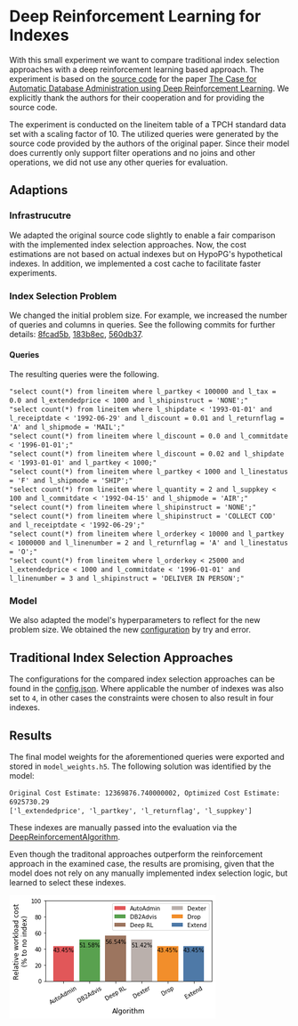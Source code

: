 # Deep Reinforcement Learning for Indexes

With this small experiment we want to compare traditional index selection approaches with a deep reinforcement learning based approach. The experiment is based on the [source code](https://github.com/Bensk1/autoindex/tree/index_selection_evaluation) for the paper [The Case for Automatic Database Administration using Deep Reinforcement Learning](https://arxiv.org/abs/1801.05643). We explicitly thank the authors for their cooperation and for providing the source code.

The experiment is conducted on the lineitem table of a TPCH standard data set with a scaling factor of 10. The utilized queries were generated by the source code provided by the authors of the original paper. Since their model does currently only support filter operations and no joins and other operations, we did not use any other queries for evaluation.

## Adaptions

### Infrastrucutre

We adapted the original source code slightly to enable a fair comparison with the implemented index selection approaches. Now, the cost estimations are not based on actual indexes but on HypoPG's hypothetical indexes. In addition, we implemented a cost cache to facilitate faster experiments.

### Index Selection Problem

We changed the initial problem size. For example, we increased the number of queries and columns in queries. See the following commits for further details: 
[8fcad5b](https://github.com/Bensk1/autoindex/commit/8fcad5b8ac08637213bd7ceb9ff7fc22ab7578f3), [183b8ec](https://github.com/Bensk1/autoindex/commit/183b8ec07571a2bfd723d79970a7414ab47d0309), [560db37](https://github.com/Bensk1/autoindex/commit/560db372c207deed0b7a71f914224c184c536ab7).

#### Queries

The resulting queries were the following.

```
"select count(*) from lineitem where l_partkey < 100000 and l_tax = 0.0 and l_extendedprice < 1000 and l_shipinstruct = 'NONE';"
"select count(*) from lineitem where l_shipdate < '1993-01-01' and l_receiptdate < '1992-06-29' and l_discount = 0.01 and l_returnflag = 'A' and l_shipmode = 'MAIL';"
"select count(*) from lineitem where l_discount = 0.0 and l_commitdate < '1996-01-01';"
"select count(*) from lineitem where l_discount = 0.02 and l_shipdate < '1993-01-01' and l_partkey < 1000;"
"select count(*) from lineitem where l_partkey < 1000 and l_linestatus = 'F' and l_shipmode = 'SHIP';"
"select count(*) from lineitem where l_quantity = 2 and l_suppkey < 100 and l_commitdate < '1992-04-15' and l_shipmode = 'AIR';"
"select count(*) from lineitem where l_shipinstruct = 'NONE';"
"select count(*) from lineitem where l_shipinstruct = 'COLLECT COD' and l_receiptdate < '1992-06-29';"
"select count(*) from lineitem where l_orderkey < 10000 and l_partkey < 1000000 and l_linenumber = 2 and l_returnflag = 'A' and l_linestatus = 'O';"
"select count(*) from lineitem where l_orderkey < 25000 and l_extendedprice < 1000 and l_commitdate < '1996-01-01' and l_linenumber = 3 and l_shipinstruct = 'DELIVER IN PERSON';"
```

### Model

We also adapted the model's hyperparameters to reflect for the new problem size. We obtained the new [configuration](https://github.com/Bensk1/autoindex/commit/560db372c207deed0b7a71f914224c184c536ab7) by try and error.

## Traditional Index Selection Approaches

The configurations for the compared index selection approaches can be found in the [config.json](https://github.com/hyrise/index_selection_evaluation/blob/bensk1/deep_reinforcement_learning/benchmark_results/tpch_reinforcement_learning/config.json). Where applicable the number of indexes was also set to `4`, in other cases the constraints were chosen to also result in four indexes.

## Results

The final model weights for the aforementioned queries were exported and stored in `model_weights.h5`. The following solution was identified by the model:

```
Original Cost Estimate: 12369876.740000002, Optimized Cost Estimate: 6925730.29
['l_extendedprice', 'l_partkey', 'l_returnflag', 'l_suppkey']
```

These indexes are manually passed into the evaluation via the [DeepReinforcementAlgorithm](https://github.com/hyrise/index_selection_evaluation/blob/bensk1/deep_reinforcement_learning/selection/selection_algorithm.py).

Even though the traditonal approaches outperform the reinforcement approach in the examined case, the results are promising, given that the model does not rely on any manually implemented index selection logic, but learned to select these indexes.

![Experimental Results](./tpch_reinforcement_learning.png)
